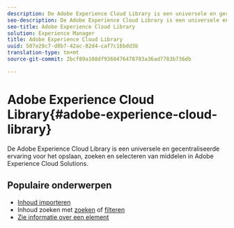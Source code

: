 ```yaml
---
description: De Adobe Experience Cloud Library is een universele en gecentraliseerde ervaring voor het opslaan, zoeken en selecteren van middelen in Adobe Experience Cloud Solutions.
seo-description: De Adobe Experience Cloud Library is een universele en gecentraliseerde ervaring voor het opslaan, zoeken en selecteren van middelen in Adobe Experience Cloud Solutions.
seo-title: Adobe Experience Cloud Library
solution: Experience Manager
title: Adobe Experience Cloud Library
uuid: 507e28c7-d8b7-42ac-82d4-caf7c16bdd3b
translation-type: tm+mt
source-git-commit: 2bcf89a108df9360476478703a36ad7783b736db

---
```



# Adobe Experience Cloud Library{#adobe-experience-cloud-library}

De Adobe Experience Cloud Library is een universele en gecentraliseerde ervaring voor het opslaan, zoeken en selecteren van middelen in Adobe Experience Cloud Solutions.

## Populaire onderwerpen

* [Inhoud importeren](/help/c-library-about/c-importing-and-uploading/c-importing-and-uploading.md)
* Inhoud zoeken met [zoeken](/help/c-library-about/c-assets/c-search-for-assets.md) of [filteren](/help/c-library-about/c-assets/c-filter-assets.md)
* [Zie informatie over een element](/help/c-library-about/c-assets/c-view-detailed-information-for-an-asset.md)
